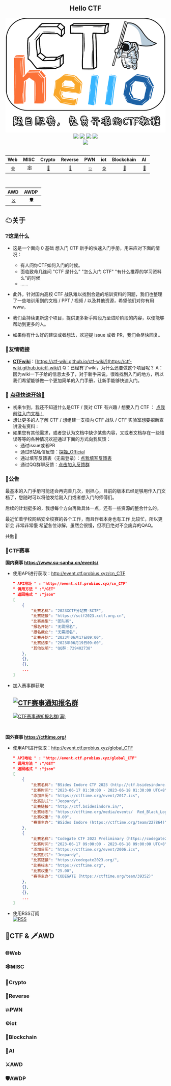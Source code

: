 <div align="center">
     <h2>Hello CTF</h2>
     <div align="center">
    <img src="./images/logo.png" width="600px">
    </div> 
    <a href="https://probius.notion.site/CTF-755ace0f99cd488d86febf12cf2c2e5e"> <img src="https://badgen.net/badge/Mkdocs/%E5%9C%A8%E7%BA%BF%E9%98%85%E8%AF%BB?icon=chrome&color=black"></a>
    <a href="https://github.com/ProbiusOfficial/CTF-QuickStart"> <img src="https://badgen.net/github/stars/ProbiusOfficial/CTF-QuickStart?icon=github&color=black"></a>
    <a href="https://github.com/ProbiusOfficial/CTF-QuickStart"> <img src="https://badgen.net/github/forks/ProbiusOfficial/CTF-QuickStart?icon=github&color=black"></a>
    <a href="https://github.com/ProbiusOfficial/CTF-QuickStart/blob/main/LICENSE"> <img src="https://badgen.net/badge/license/GPLv3/"></a>
    <br>
     <a href="http://qm.qq.com/cgi-bin/qm/qr?_wv=1027&k=wJ35e-T-qSlU7Y3Cs-PAasrAvZfRSc9k&authKey=WNEQbZUpolxgfKjUHHoUIoTBvSnvk2jZtcyWlhaDcUZ6ZYGgvywqi1ah5D7UwUrg&noverify=0&group_code=590430891"> <img src="https://img.shields.io/badge/QQ%20Group-590430891-black"></a>
    <br>
    </div>




<div align="center">
<br>

|Web&nbsp;|MISC&nbsp;|Crypto&nbsp;|Reverse&nbsp;|PWN&nbsp;|iot&nbsp;|Blockchain&nbsp;|AI&nbsp;|
| :--: | :--: | :--: | :--: | :--: | :--: | :--: | :--: |
| [🌐]() | [🕸]() | [🔑]() | [💫]() | [💥]() | [⚙]() | [🔐]() | [🤖]() |

<br>

|AWD&nbsp;|AWDP&nbsp;|
| :--: | :--: |
| [⚔]() | [🛡]() |

</div>


## ☁关于

### ❔这是什么

- 这是一个面向 0 基础 想入门 CTF 新手的快速入门手册，用来应对下面的情况：
  - 有人问你CTF如何入门的时候。
  - 面临致命几连问 "CTF 是什么"  "怎么入门 CTF"  "有什么推荐的学习资料么"的时候
  - ......

- 此外，针对国内高校 CTF 战队难以找到合适的培训资料的问题，我们也整理了一些培训用到的文档 / PPT / 视频 / 以及其他资源，希望他们对你有用 www。
- 我们会持续更新这个项目，提供更多新手阶段乃至进阶阶段的内容，以便能够帮助到更多的人。
- 如果你有什么好的建议或者想法，欢迎提 issue 或者 PR，我们会尽快回复。

### 🔗友情链接
- **[CTFwiki](https://github.com/ctf-wiki/ctf-wiki)**：[https://ctf-wiki.github.io/ctf-wiki/](https://ctf-wiki.github.io/ctf-wiki/)
Q：已经有了wiki，为什么还要做这个项目呢？
A：因为wiki一下子给的信息太多了，对于新手来说，很难找到入门的地方，所以我们希望能够做一个更加简单的入门手册，让新手能够快速入门。
### 🚀 [点我快速开始🎯](QuickStart.md)

- 初来乍到，我还不知道什么是CTF / 我对 CTF 有兴趣 / 想要入门 CTF ： [点我前往入门文档！](QuickStart.md) 
- 想让更多的人了解 CTF / 想组建一支校内 CTF 战队 / CTF 实验室想要招新宣讲没有资料 :
- 如果您有其他需求，或者您认为文档中缺少某些内容，又或者文档存在一些错误等等的各种情况欢迎通过下面的方式向我反馈：
  - 通过issue或者PR
  - 通过B站私信反馈：[探姬_Official](https://space.bilibili.com/27109929)  
  - 通过填写反馈表（无需登录）：[点我填写反馈表](https://f.kdocs.cn/g/CwnhSjjK/)  
  - 通过QQ群聊反馈：[点击加入反馈群](http://qm.qq.com/cgi-bin/qm/qr?_wv=1027&k=wJ35e-T-qSlU7Y3Cs-PAasrAvZfRSc9k&authKey=WNEQbZUpolxgfKjUHHoUIoTBvSnvk2jZtcyWlhaDcUZ6ZYGgvywqi1ah5D7UwUrg&noverify=0&group_code=590430891)    
  


 ### 🔔公告
最基本的入门手册可能还会再完善几次，别担心，目前的版本已经足够用作入门文档了，您随时可以将他发给刚入门或者想入门的师傅们。  

后续的计划挺多的，我想每个方向再做具体一点，还有一些资源的整合什么的。  

最近忙着学校网络安全校赛的各个工作，而且作者本身也有工作 比较忙，所以更新会 非常非常慢 希望各位谅解，虽然会很慢，但项目绝对不会废弃的QAQ。  

共勉💖

### 📅CTF赛事
**国内赛事 https://www.su-sanha.cn/events/**
  - 使用API进行获取：http://event.ctf.probius.xyz/cn_CTF
    ```json
    " API地址 " : "http://event.ctf.probius.xyz/cn_CTF"
    " 调用方法 " :"/GET"
    " 返回格式 " :"json"
    [
        {
            "比赛名称": "2023XCTF分站赛-SCTF",
            "比赛链接": "https://sctf2023.xctf.org.cn",
            "比赛类型": "团队赛",
            "报名开始": "无需报名",
            "报名截止": "无需报名",
            "比赛开始": "2023年06月17日09:00",
            "比赛结束": "2023年06月19日09:00",
            "其他说明": "QQ群：729402738"
        },
        {},
        {},
        ...
    ]
    ```
  - 加入赛事群获取  
  
    [![CTF赛事通知报名群](https://img.shields.io/badge/CTF赛事通知报名群-734535934-black)](http://qm.qq.com/cgi-bin/qm/qr?_wv=1027&k=38s-tPEVrv3hVMNEUXiNkumy5khQuS-j&authKey=6aQuubgO2nQDOK%2Bf6N1tm2Yw7Eo45TLU21IH3ek1KslG3XIcm2LOjS9EOOzyncN2&noverify=0&group_code=734535934)  
    -
    [![CTF赛事通知报名群(满)](https://img.shields.io/badge/CTF赛事通知报名群(满)-829089482-black)](http://qm.qq.com/cgi-bin/qm/qr?_wv=1027&k=cRU05F4Cicj4Ze6jEb9NeDrxgzIfTGpk&authKey=lAbuNnRkKKkt6Rmitby04CiPw2wLrlfS%2BPYNKNBR%2FuIwPeLT8tLox65s07moRdob&noverify=0&group_code=829089482)  

 <br>  

**国外赛事 https://ctftime.org/**
- 使用API进行获取：http://event.ctf.probius.xyz/global_CTF

  ```json
  " API地址 " : "http://event.ctf.probius.xyz/global_CTF"
  " 调用方法 " :"/GET"
  " 返回格式 " :"json"
  [
      {
          "比赛名称": "BSides Indore CTF 2023 (http://ctf.bsidesindore.in/)",
          "比赛时间": "2023-06-17 01:30:00 - 2023-06-18 01:30:00 UTC+8",
          "添加日历": "https://ctftime.org/event/2017.ics",
          "比赛形式": "Jeopardy",
          "比赛链接": "http://ctf.bsidesindore.in/",
          "比赛标志": "https://ctftime.org/media/events/  Red_Black_Logo_Transparent.png",
          "比赛权重": "0.00",
          "赛事主办": "BSides Indore (https://ctftime.org/team/227864)"
      },
      {
          "比赛名称": "Codegate CTF 2023 Preliminary (https://codegate2023. org/)",
          "比赛时间": "2023-06-17 09:00:00 - 2023-06-18 09:00:00 UTC+8",
          "添加日历": "https://ctftime.org/event/2006.ics",
          "比赛形式": "Jeopardy",
          "比赛链接": "https://codegate2023.org/",
          "比赛标志": "https://ctftime.org",
          "比赛权重": "25.00",
          "赛事主办": "CODEGATE (https://ctftime.org/team/39352)"
      },
      {},
      {},
      ...
  ]
  ```

- 使用RSS订阅  
  [![RSS](https://img.shields.io/badge/RSS-black)](https://ctftime.org/event/list/upcoming/rss/) 
  
    

## 🏴CTF & 🗡AWD

### :globe_with_meridians:Web

### 🕸MISC

### :key:Crypto

### :dizzy:Reverse

### 💥PWN

### ⚙iot

### 🔐Blockchain  

### 🤖AI

### ⚔AWD 

### 🛡AWDP
